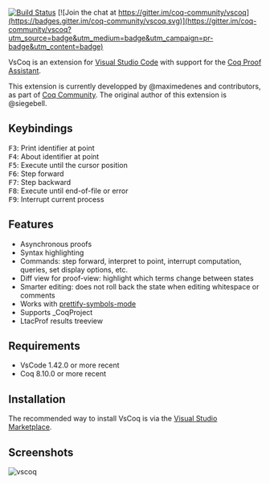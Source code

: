 [![Build Status](https://travis-ci.com/coq-community/vscoq.svg?branch=master)](https://travis-ci.com/coq-community/vscoq) [![Join the chat at https://gitter.im/coq-community/vscoq](https://badges.gitter.im/coq-community/vscoq.svg)](https://gitter.im/coq-community/vscoq?utm_source=badge&utm_medium=badge&utm_campaign=pr-badge&utm_content=badge)

VsCoq is an extension for [Visual Studio
Code](https://code.visualstudio.com/) with support for the [Coq Proof
Assistant](https://coq.inria.fr/).

This extension is currently developped by @maximedenes and contributors, as
part of [Coq Community](https://github.com/coq-community/manifesto). The
original author of this extension is @siegebell.

## Keybindings

<kbd>F3</kbd>: Print identifier at point<br/>
<kbd>F4</kbd>: About identifier at point<br/>
<kbd>F5</kbd>: Execute until the cursor position<br/>
<kbd>F6</kbd>: Step forward<br/>
<kbd>F7</kbd>: Step backward<br/>
<kbd>F8</kbd>: Execute until end-of-file or error<br/>
<kbd>F9</kbd>: Interrupt current process

## Features

- Asynchronous proofs
- Syntax highlighting
- Commands: step forward, interpret to point, interrupt computation, queries, set display options, etc.
- Diff view for proof-view: highlight which terms change between states
- Smarter editing: does not roll back the state when editing whitespace or comments
- Works with [prettify-symbols-mode](https://marketplace.visualstudio.com/items?itemName=siegebell.prettify-symbols-mode)
- Supports \_CoqProject
- LtacProf results treeview

## Requirements

- VsCode 1.42.0 or more recent
- Coq 8.10.0 or more recent

## Installation

The recommended way to install VsCoq is via the [Visual Studio Marketplace](https://marketplace.visualstudio.com/items?itemName=maximedenes.vscoq).

## Screenshots

![vscoq](https://user-images.githubusercontent.com/647105/64025392-dbf12100-cb3c-11e9-8e7f-5c63296500f9.png)
